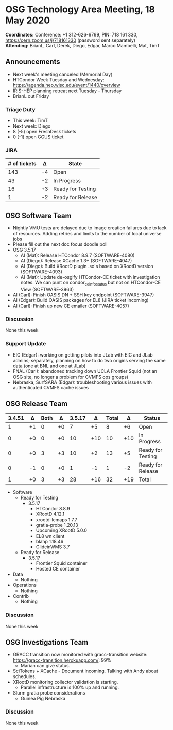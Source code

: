 # OSG Technology Area Meeting, 18 May 2020

**Coordinates:** Conference: +1 312-626-6799, PIN: 718 161 330, <https://cern.zoom.us/j/718161330> (password sent separately)  
**Attending:** BrianL, Carl, Derek, Diego, Edgar, Marco Mambelli, Mat, TimT  


## Announcements

-   Next week's meeting canceled (Memorial Day)
-   HTCondor Week Tuesday and Wednesday: <https://agenda.hep.wisc.edu/event/1440/overview>
-   IRIS-HEP planning retreat next Tuesday - Thursday
-   BrianL out Friday


### Triage Duty

-   This week: TimT
-   Next week: Diego
-   8 (-5) open FreshDesk tickets
-   0 (-1) open GGUS ticket


### JIRA

| # of tickets | &Delta; | State             |
|------------ |------- |----------------- |
| 143          | -4      | Open              |
| 43           | -2      | In Progress       |
| 16           | +3      | Ready for Testing |
| 1            | -2      | Ready for Release |


## OSG Software Team

-   Nightly VMU tests are delayed due to image creation failures due to lack of resources. Adding retries and limits to the number of local universe jobs
-   Please fill out the next doc focus doodle poll
-   OSG 3.5.17  
    -   AI (Mat): Release HTCondor 8.9.7 (SOFTWARE-4080)
    -   AI (Diego): Release XCache 1.3+ (SOFTWARE-4047)
    -   AI (Diego): Build XRootD plugin .so's based on XRootD version (SOFTWARE-4093)
    -   AI (Mat): Update de-osgify HTCondor-CE ticket with investigation notes. We can punt on condor<sub>ce</sub><sub>info</sub><sub>status</sub> but not on HTCondor-CE View (SOFTWARE-3963)
-   AI (Carl): Finish OASIS DN + SSH key endpoint (SOFTWARE-3947)
-   AI (Edgar): Build OASIS packages for EL8 (JIRA ticket incoming)
-   AI (Carl): Finish up new CE emailer (SOFTWARE-4057)


### Discussion

None this week

### Support Update

-   EIC (Edgar): working on getting pilots into JLab with EIC and JLab admins; separately, planning on how to do two origins serving the same data (one at BNL and one at JLab)
-   FNAL (Carl): abandoned tracking down UCLA Frontier Squid (not an OSG site, no longer a problem for CVMFS ops groups)
-   Nebraska, SurfSARA (Edgar): troubleshooting various issues with authenticated CVMFS cache issues

## OSG Release Team

| 3.4.51 | &Delta; | Both | &Delta; | 3.5.17 | &Delta; | Total | &Delta; | Status            |
| ------ | ------- | ---- | ------- | ------ | ------- | ----- | ------- | ----------------- |
| 1      | +1      | 0    | +0      | 7      | +5      | 8     | +6      | Open              |
| 0      | +0      | 0    | +0      | 10     | +10     | 10    | +10     | In Progress       |
| 0      | +0      | 3    | +3      | 10     | +2      | 13    | +5      | Ready for Testing |
| 0      | -1      | 0    | +0      | 1      | -1      | 1     | -2      | Ready for Release |
| 1      | +0      | 3    | +3      | 28     | +16     | 32    | +19     | Total             |

-   Software  
    -   Ready for Testing  
        -   3.5.17  
            -   HTCondor 8.8.9
            -   XRootD 4.12.1
            -   xrootd-lcmaps 1.7.7
            -   gratia-probe 1.20.13
            -   Upcoming XRootD 5.0.0
            -   EL8 wn client
            -   blahp 1.18.46
            -   GlideinWMS 3.7
    -   Ready for Release  
        -   3.5.17  
            -   Frontier Squid container
            -   Hosted CE container
-   Data  
    -   Nothing
-   Operations  
    -   Nothing
-   Contrib  
    -   Nothing


### Discussion

None this week  


## OSG Investigations Team

-   GRACC transition now monitored with gracc-transition website: https://gracc-transition.herokuapp.com/: 99%  
    -   Marian can give status.
-   SciTokens + XCache - Document incoming.  Talking with Andy about schedules.
-   XRootD monitoring collector validation is starting.
    -   Parallel infrastructure is 100% up and running.
-   Slurm gratia probe considerations
    - Guinea Pig Nebraska


### Discussion

None this week
